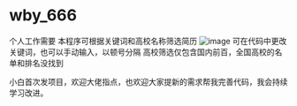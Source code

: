 # wby_666
个人工作需要
本程序可根据关键词和高校名称筛选简历
![image](https://github.com/wangbuyao/wby_666/assets/56015087/8239f3b7-fc6a-42a2-85ee-0aa7f511506b)
可在代码中更改关键词，也可以手动输入，以顿号分隔
高校筛选仅包含国内前百，全国高校的名单和排名没找到

小白首次发项目，欢迎大佬指点，也欢迎大家提新的需求帮我完善代码，我会持续学习改进。
